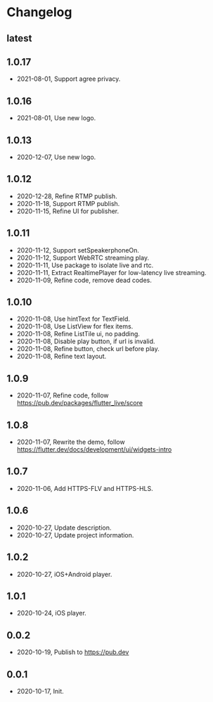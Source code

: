 # Changelog

## latest

## 1.0.17

* 2021-08-01, Support agree privacy.

## 1.0.16

* 2021-08-01, Use new logo.

## 1.0.13

* 2020-12-07, Use new logo.

## 1.0.12

* 2020-12-28, Refine RTMP publish.
* 2020-11-18, Support RTMP publish.
* 2020-11-15, Refine UI for publisher.

## 1.0.11

* 2020-11-12, Support setSpeakerphoneOn.
* 2020-11-12, Support WebRTC streaming play.
* 2020-11-11, Use package to isolate live and rtc.
* 2020-11-11, Extract RealtimePlayer for low-latency live streaming.
* 2020-11-09, Refine code, remove dead codes.

## 1.0.10

* 2020-11-08, Use hintText for TextField.
* 2020-11-08, Use ListView for flex items.
* 2020-11-08, Refine ListTile ui, no padding.
* 2020-11-08, Disable play button, if url is invalid.
* 2020-11-08, Refine button, check url before play.
* 2020-11-08, Refine text layout.

## 1.0.9

* 2020-11-07, Refine code, follow https://pub.dev/packages/flutter_live/score

## 1.0.8

* 2020-11-07, Rewrite the demo, follow https://flutter.dev/docs/development/ui/widgets-intro

## 1.0.7

* 2020-11-06, Add HTTPS-FLV and HTTPS-HLS.

## 1.0.6

* 2020-10-27, Update description.
* 2020-10-27, Update project information.

## 1.0.2

* 2020-10-27, iOS+Android player.

## 1.0.1

* 2020-10-24, iOS player.

## 0.0.2
* 2020-10-19, Publish to https://pub.dev

## 0.0.1
* 2020-10-17, Init.

